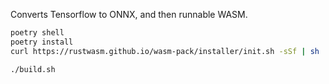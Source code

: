 Converts Tensorflow to ONNX, and then runnable WASM.

```bash
poetry shell
poetry install
curl https://rustwasm.github.io/wasm-pack/installer/init.sh -sSf | sh

./build.sh
```
